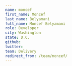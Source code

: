 ```yaml
---
name: moncef
first_name: Moncef
last_name: Belyamani
full_name: Moncef Belyamani
role: Developer
city: Washington
state: D.C.
github: 
twitter: 
team: Delivery
redirect_from: /team/moncef/
---
```

